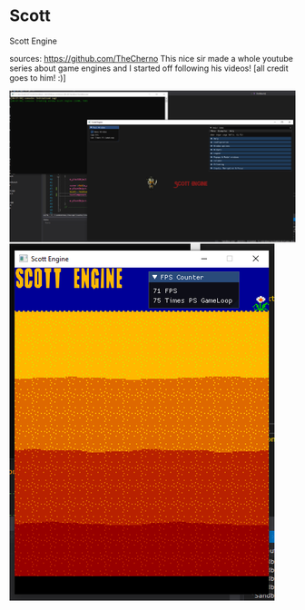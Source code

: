 # Scott
Scott Engine

sources: https://github.com/TheCherno
This nice sir made a whole youtube series about game engines and I started off following his videos!
[all credit goes to him! :)]

![](Screenshots/PNG&TTF.PNG)
![](Screenshots/digdug.png)
